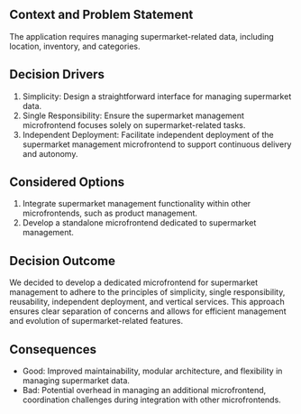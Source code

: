 ## Context and Problem Statement
The application requires managing supermarket-related data, including location, inventory, and categories.

## Decision Drivers
1. Simplicity: Design a straightforward interface for managing supermarket data.
2. Single Responsibility: Ensure the supermarket management microfrontend focuses solely on supermarket-related tasks.
3. Independent Deployment: Facilitate independent deployment of the supermarket management microfrontend to support continuous delivery and autonomy.
   
## Considered Options 
1. Integrate supermarket management functionality within other microfrontends, such as product management.
2. Develop a standalone microfrontend dedicated to supermarket management.

## Decision Outcome 
We decided to develop a dedicated microfrontend for supermarket management to adhere to the principles of simplicity, single responsibility, reusability, independent deployment, and vertical services. This approach ensures clear separation of concerns and allows for efficient management and evolution of supermarket-related features.

## Consequences  
- Good: Improved maintainability, modular architecture, and flexibility in managing supermarket data.
- Bad: Potential overhead in managing an additional microfrontend, coordination challenges during integration with other microfrontends.
